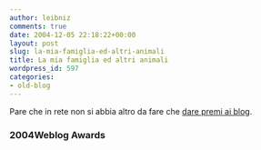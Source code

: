 ```yaml
---
author: leibniz
comments: true
date: 2004-12-05 22:18:22+00:00
layout: post
slug: la-mia-famiglia-ed-altri-animali
title: La mia famiglia ed altri animali
wordpress_id: 597
categories:
- old-blog
---
```


Pare che in rete non si abbia altro da fare che [dare premi ai blog](http://2004weblogawards.com/archives/000082.php).




### 2004Weblog Awards

